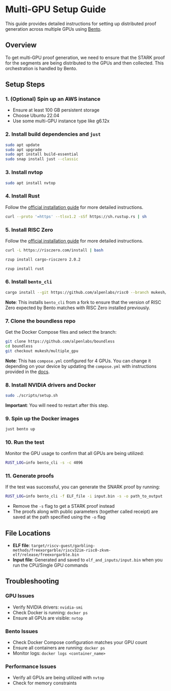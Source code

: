 # Multi-GPU Setup Guide

This guide provides detailed instructions for setting up distributed proof generation across multiple GPUs using [Bento](https://github.com/risc0/risc0/tree/main/bento).

## Overview

To get multi-GPU proof generation, we need to ensure that the STARK proof for the segments are being distributed to the GPUs and then collected. This orchestration is handled by Bento.

## Setup Steps

### 1. (Optional) Spin up an AWS instance

- Ensure at least 100 GB persistent storage
- Choose Ubuntu 22.04
- Use some multi-GPU instance type like g6.12x

### 2. Install build dependencies and `just`

```bash
sudo apt update
sudo apt upgrade
sudo apt install build-essential
sudo snap install just --classic
```

### 3. Install nvtop

```bash
sudo apt install nvtop
```

### 4. Install Rust

Follow the [official installation guide](https://www.rust-lang.org/tools/install) for more detailed instructions.

```bash
curl --proto '=https' --tlsv1.2 -sSf https://sh.rustup.rs | sh
```

### 5. Install RISC Zero

Follow the [official installation guide](https://dev.risczero.com/api/zkvm/install) for more detailed instructions.

```bash
curl -L https://risczero.com/install | bash
```

```bash
rzup install cargo-risczero 2.0.2
```

```bash
rzup install rust
```

### 6. Install `bento_cli`

```bash
cargo install --git https://github.com/alpenlabs/risc0 --branch mukesh/add_bento_to_v2.0 bento-client --bin bento_cli
```

**Note**: This installs `bento_cli` from a fork to ensure that the version of RISC Zero expected by Bento matches with RISC Zero installed previously.

### 7. Clone the boundless repo

Get the Docker Compose files and select the branch:

```bash
git clone https://github.com/alpenlabs/boundless
cd boundless
git checkout mukesh/multiple_gpu
```

**Note**: This has `compose.yml` configured for 4 GPUs. You can change it depending on your device by updating the `compose.yml` with instructions provided in the [docs](https://docs.beboundless.xyz/provers/quick-start#configuring-bento).

### 8. Install NVIDIA drivers and Docker

```bash
sudo ./scripts/setup.sh
```

**Important**: You will need to restart after this step.

### 9. Spin up the Docker images

```bash
just bento up
```

### 10. Run the test

Monitor the GPU usage to confirm that all GPUs are being utilized:

```bash
RUST_LOG=info bento_cli -s -c 4096
```

### 11. Generate proofs

If the test was successful, you can generate the SNARK proof by running:

```bash
RUST_LOG=info bento_cli -f ELF_file -i input.bin -s -o path_to_output
```

- Remove the `-s` flag to get a STARK proof instead
- The proofs along with public parameters (together called receipt) are saved at the path specified using the `-o` flag

## File Locations

- **ELF file**: `target/riscv-guest/garbling-methods/freexorgarble/riscv32im-risc0-zkvm-elf/release/freexorgarble.bin`
- **Input file**: Generated and saved to `elf_and_inputs/input.bin` when you run the CPU/Single GPU commands

## Troubleshooting

### GPU Issues

- Verify NVIDIA drivers: `nvidia-smi`
- Check Docker is running: `docker ps`
- Ensure all GPUs are visible: `nvtop`

### Bento Issues

- Check Docker Compose configuration matches your GPU count
- Ensure all containers are running: `docker ps`
- Monitor logs: `docker logs <container_name>`

### Performance Issues

- Verify all GPUs are being utilized with `nvtop`
- Check for memory constraints